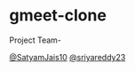 # gmeet-clone
Project Team-

[@SatyamJais10](https://github.com/SatyamJais10)
[@sriyareddy23](https://github.com/sriyareddy23)
